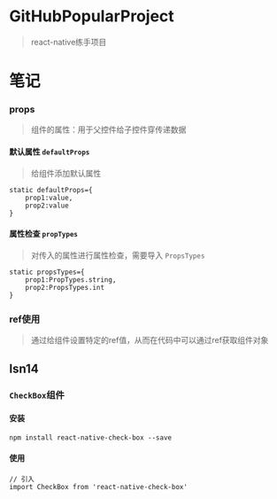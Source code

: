 # GitHubPopularProject
> react-native练手项目

# 笔记

### props 
> 组件的属性：用于父控件给子控件穿传递数据

#### 默认属性 `defaultProps`
> 给组件添加默认属性

````
static defaultProps={
    prop1:value,
    prop2:value
}
````

#### 属性检查 `propTypes`
> 对传入的属性进行属性检查，需要导入 `PropsTypes` 

````
static propsTypes={
    prop1:PropTypes.string,
    prop2:PropsTypes.int
}
````

### ref使用
> 通过给组件设置特定的ref值，从而在代码中可以通过ref获取组件对象


## lsn14
### `CheckBox`组件
#### 安装
````
npm install react-native-check-box --save
````
#### 使用
````
// 引入
import CheckBox from 'react-native-check-box'

````